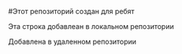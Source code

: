 #Этот репозиторий создан для ребят

Эта строка добавлеан в локальном репозитории

Добавлена в удаленном репозитории

